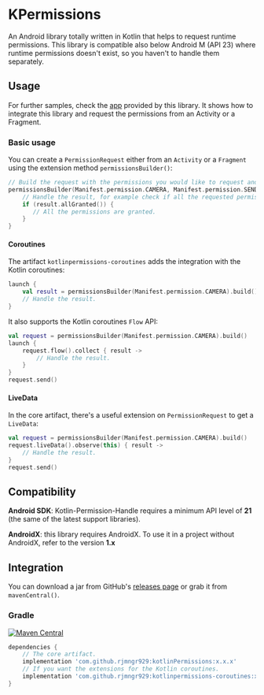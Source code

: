 KPermissions
===============

An Android library totally written in Kotlin that helps to request runtime permissions.
This library is compatible also below Android M (API 23) where runtime permissions doesn't exist, so you haven't to handle them separately. 

Usage
------


For further samples, check the [app](https://github.com/rjmngr929/Kotlin-Permission-Handle/tree/master/app) provided by this library. It shows how to integrate this library and request the permissions from an Activity or a Fragment.

### Basic usage
You can create a ```PermissionRequest``` either from an ```Activity``` or a ```Fragment``` using the extension method ```permissionsBuilder()```:

```kotlin
// Build the request with the permissions you would like to request and send it.
permissionsBuilder(Manifest.permission.CAMERA, Manifest.permission.SEND_SMS).build().send { result ->
    // Handle the result, for example check if all the requested permissions are granted.
    if (result.allGranted()) {
       // All the permissions are granted.
    }
}
```

#### Coroutines
The artifact `kotlinpermissions-coroutines` adds the integration with the Kotlin coroutines:
```kotlin
launch {
    val result = permissionsBuilder(Manifest.permission.CAMERA).build().sendSuspend()
    // Handle the result.
}
```

It also supports the Kotlin coroutines `Flow` API:
```kotlin
val request = permissionsBuilder(Manifest.permission.CAMERA).build()
launch {
    request.flow().collect { result ->
        // Handle the result. 
    }
}
request.send()
```


#### LiveData
In the core artifact, there's a useful extension on `PermissionRequest` to get a `LiveData`:
```kotlin
val request = permissionsBuilder(Manifest.permission.CAMERA).build()
request.liveData().observe(this) { result ->
    // Handle the result.
}
request.send()
```

Compatibility
------

**Android SDK**: Kotlin-Permission-Handle requires a minimum API level of **21** (the same of the latest support libraries).

**AndroidX**: this library requires AndroidX. To use it in a project without AndroidX, refer to the version **1.x**

Integration
------


You can download a jar from GitHub's [releases page](https://github.com/rjmngr929/Kotlin-Permission-Handle/releases) or grab it from ```mavenCentral()```.

### Gradle ### 

[![Maven Central](https://maven-badges.herokuapp.com/maven-central/com.github.fondesa/kpermissions/badge.svg)](https://maven-badges.herokuapp.com/maven-central/com.github.fondesa/kpermissions) 

```gradle
dependencies {
    // The core artifact.
    implementation 'com.github.rjmngr929:kotlinPermissions:x.x.x'
    // If you want the extensions for the Kotlin coroutines.
    implementation 'com.github.rjmngr929:kotlinpermissions-coroutines:x.x.x'
}
```
